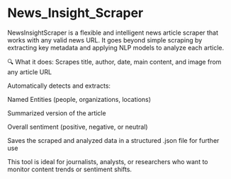 # News_Insight_Scraper
NewsInsightScraper is a flexible and intelligent news article scraper that works with any valid news URL. It goes beyond simple scraping by extracting key metadata and applying NLP models to analyze each article.

🔍 What it does:
Scrapes title, author, date, main content, and image from any article URL

Automatically detects and extracts:

Named Entities (people, organizations, locations)

Summarized version of the article

Overall sentiment (positive, negative, or neutral)

Saves the scraped and analyzed data in a structured .json file for further use

This tool is ideal for journalists, analysts, or researchers who want to monitor content trends or sentiment shifts.
